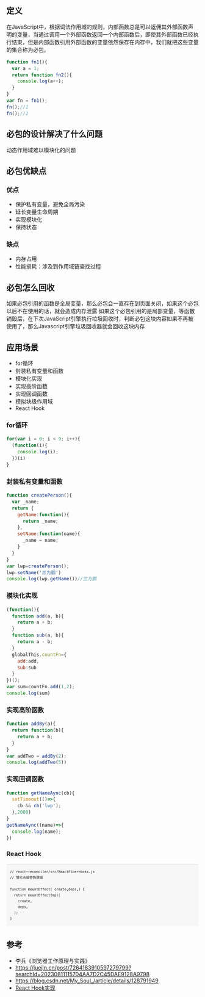 ## 定义
在JavaScript中，根据词法作用域的规则，内部函数总是可以返佣其外部函数声明的变量，当通过调用一个外部函数返回一个内部函数后，即使其外部函数已经执行结束，但是内部函数引用外部函数的变量依然保存在内存中，我们就把这些变量的集合称为必包。
```js
function fn1(){
  var a = 1;
  return function fn2(){
    console.log(a++);
  }
}
var fn = fn1();
fn();//1
fn();//2
```
## 必包的设计解决了什么问题
动态作用域难以模块化的问题
## 必包优缺点

### 优点
- 保护私有变量，避免全局污染
- 延长变量生命周期
- 实现模块化
- 保持状态
### 缺点
- 内存占用
- 性能损耗：涉及到作用域链查找过程




## 必包怎么回收
如果必包引用的函数是全局变量，那么必包会一直存在到页面关闭，如果这个必包以后不在使用的话，就会造成内存泄露
如果这个必包引用的是局部变量，等函数销毁后，在下次JavaScript引擎执行垃圾回收时，判断必包这块内容如果不再被使用了，那么Javascript引擎垃圾回收器就会回收这块内存
## 应用场景
- for循环
- 封装私有变量和函数
- 模块化实现
- 实现高阶函数
- 实现回调函数
- 模拟块级作用域
- React Hook
### for循环
```js
for(var i = 0; i < 9; i++){
  (function(i){
    console.log(i);
  })(i)
}
```
### 封装私有变量和函数
```js
function createPerson(){
  var _name;
  return {
    getName:function(){
      return _name;
    },
    setName:function(name){
      _name = name;
    }
  }
}
var lwp=createPerson();
lwp.setName('兰为鹏')
console.log(lwp.getName())//兰为鹏
```
### 模块化实现
```js
(function(){
  function add(a, b){
    return a + b;
  }
  function sub(a, b){
    return a - b;
  }
  globalThis.countFn={
    add:add,
    sub:sub
  }
})();
var sum=countFn.add(1,2);
console.log(sum)
```
### 实现高阶函数
```js
function addBy(a){
  return function(b){
    return a + b;
  }
}
var addTwo = addBy(2);
console.log(addTwo(5))
```
### 实现回调函数
```js
function getNameAync(cb){
  setTimeout(()=>{
    cb && cb('lwp');
  },2000)
}
getNameAync((name)=>{
  console.log(name);
})
```
### React Hook
![hook 实现](hook实现.png)
## 参考
- 李兵《浏览器工作原理与实践》
- https://juejin.cn/post/7264183910597279799?searchId=20230811115704AA7D2C45DAE9128A9798
- https://blog.csdn.net/My_Soul_/article/details/128791949
- [React Hook实现](https://juejin.cn/post/6844904080758800392?searchId=20230811141248B205BC414DCA1B9B04D0)